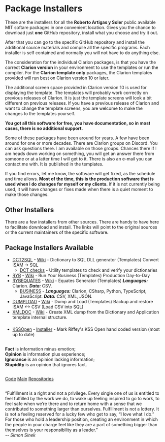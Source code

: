 # Package Installers

These are the installers for all the **Roberto Artigas y Soler** public available MIT softare packages in one convenient location.
Gives you the chance to download just **one** GitHub repository, install what you choose and try it out.

After that you can go to the specific GitHub repository and install the additional source materials and compile all the specific programs.
Each installer is self contained and normally you will not have to do anything else.

The consideration for the individual Clarion packages, is that you have the correct **Clarion version** in your environment to use the templates or run the compiler.
For the **Clarion template only** packages, the Clarion templates provided will run best on Clarion version 10 or later. 

The additional screen space provided in Clarion version 10 is used for displaying the template.
The templates will probably work correctly on previous releases of Clarion. It is just the template screens will look a bit different on previous releases. 
If you have a previous release of Clarion and want to change the template screens, you are welcome to make the changes to the templates yourself.

**You got all this software for free, you have documentation, so in most cases, there is no additional support.**

Some of these packages have been around for years. A few have been around for one or more decades. There are Clarion groups on Discord. You can ask questions there.
I am available on those groups. Chances there if I am heads down working on something, you will get an answer there from someone or at a latter time I will get to it.
There is also an e-mail you can contact me with. It is published in the templates.

If you find errors, let me know, the software will get fixed, as the schedule and time allows.
**Most of the time, this is the production software that is used when I do changes for myself or my clients.**
If it is not currently being used, it will have changes or fixes made when there is a quiet moment to make those changes.

## Other Installers

There are a few installers from other sources. There are handy to have here to facilitate download and install.
The links will point to the original sources or the current maintainers of the specific software.

## Package Installers Available

* [DCT2SQL](https://github.com/RobertArtigas/DCT2SQL) - [Wiki](https://github.com/RobertArtigas/DCT2SQL/wiki) - Dictionary to SQL DLL generator (Templates) Convert ISAM -> SQL
  * [DCT checks](https://github.com/RobertArtigas/DCT2SQL/wiki/Templates#sql-pre-conversion) - Utility templates to check and verify your dictionaries   
* [RYB](https://github.com/RobertArtigas/RYB) - [Wiki](https://github.com/RobertArtigas/RYB/wiki) - Run Your Business (Templates) Production Day-to-Day
* [RYBEQUATES](https://github.com/RobertArtigas/RYBEQUATES) - [Wiki](https://github.com/RobertArtigas/RYBEQUATES/wiki) - Equates Generator (Templates) _**Languages:**_ Clarion. _**Data:**_ CSV.
  * [BUSINESS](https://github.com/RobertArtigas/RYBEQUATES/wiki/The-BUSINESS-Equates) - _**Languages:**_ Clarion, CSharp, Python, TypeScript, JavaScript. _**Data:**_ CSV, XML, JSON.
* [DUMPLOAD](https://github.com/RobertArtigas/DumpLoad) - [Wiki](https://github.com/RobertArtigas/DumpLoad/wiki) - Dump and Load (Templates) Backup and restore ISAM <-> CSV (Load CSV into SQL)
* [XMLDOC](https://github.com/RobertArtigas/XMLDOC) - [Wiki](https://github.com/RobertArtigas/XMLDOC/wiki) - Create XML dump from the Dictionary and Application template internal structure.
###
* [KSSOpen](https://github.com/mriffey/KSSOpen/tree/master) - [Installer](https://github.com/mriffey/KSSOpen/releases) - Mark Riffey's KSS Open hand coded version (most up to date)

##

**Fact** is information minus emotion;<br/>
**Opinion** is information plus experience;<br/>
**Ignorance** is an opinion lacking information;<br/> 
**Stupidity** is an opinion that ignores fact.

##
###

[Code](https://github.com/RobertArtigas/Installers) 
[Main](https://github.com/RobertArtigas) 
[Repositories](https://github.com/RobertArtigas?tab=repositories)

##

“Fulfillment is a right and not a privilege. Every single one of us is entitled to feel fulfilled by the work we do, to wake up feeling inspired to go to work, to feel safe when we’re there and to return home with a sense that we contributed to something larger than ourselves. Fulfillment is not a lottery. It is not a feeling reserved for a lucky few who get to say, “I love what I do.” For those who hold a leadership position, creating an environment in which the people in your charge feel like they are a part of something bigger than themselves is your responsibility as a leader.”<BR/>
_-- Simon Sinek_

##
